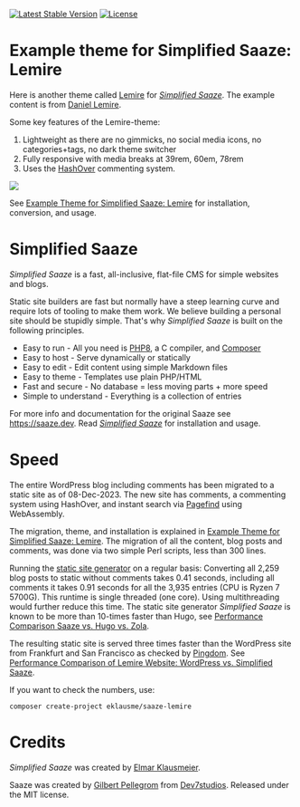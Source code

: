 <p>
<a href="https://packagist.org/packages/eklausme/saaze-lemire"><img src="https://img.shields.io/packagist/v/eklausme/saaze-lemire" alt="Latest Stable Version"></a>
<a href="https://packagist.org/packages/eklausme/saaze-lemire"><img src="https://img.shields.io/packagist/l/eklausme/saaze-lemire" alt="License"></a>
</p>


# Example theme for Simplified Saaze: Lemire

Here is another theme called [Lemire](https://eklausmeier.goip.de/lemire) for [_Simplified Saaze_](https://eklausmeier.goip.de/blog/2021/10-31-simplified-saaze).
The example content is from [Daniel Lemire](http://lemire.me).

Some key features of the Lemire-theme:
1. Lightweight as there are no gimmicks, no social media icons, no categories+tags, no dark theme switcher
2. Fully responsive with media breaks at 39rem, 60em, 78rem
3. Uses the [HashOver](https://eklausmeier.goip.de/blog/2022/01-04-hashover-comment-system-with-hiawatha) commenting system.

![](https://eklausmeier.goip.de/img/LemireTheme1.webp)

See [Example Theme for Simplified Saaze: Lemire](https://eklausmeier.goip.de/blog/2024/01-02-example-theme-for-simplified-saaze-lemire) for installation, conversion, and usage.


# Simplified Saaze

_Simplified Saaze_ is a fast, all-inclusive, flat-file CMS for simple websites and blogs.

Static site builders are fast but normally have a steep learning curve and require lots of tooling to make them work. We believe building a personal site should be stupidly simple. That's why _Simplified Saaze_ is built on the following principles.

* Easy to run - All you need is [PHP8](https://www.php.net), a C compiler, and [Composer](https://getcomposer.org)
* Easy to host - Serve dynamically or statically
* Easy to edit - Edit content using simple Markdown files
* Easy to theme - Templates use plain PHP/HTML
* Fast and secure - No database = less moving parts + more speed
* Simple to understand - Everything is a collection of entries

For more info and documentation for the original Saaze see https://saaze.dev.
Read [_Simplified Saaze_](https://eklausmeier.goip.de/blog/2021/10-31-simplified-saaze) for installation and usage.


# Speed

The entire WordPress blog including comments has been migrated to a static site as of 08-Dec-2023.
The new site has comments, a commenting system using HashOver, and instant search via [Pagefind](https://eklausmeier.goip.de/blog/2023/10-23-pagefind-searching-in-static-sites) using WebAssembly.

The migration, theme, and installation is explained in [Example Theme for Simplified Saaze: Lemire](https://eklausmeier.goip.de/blog/2024/01-02-example-theme-for-simplified-saaze-lemire).
The migration of all the content, blog posts and comments, was done via two simple Perl scripts, less than 300 lines.

Running the [static site generator](https://eklausmeier.goip.de/blog/2021/10-31-simplified-saaze) on a regular basis:
Converting all 2,259 blog posts to static without comments takes 0.41 seconds, including all comments it takes 0.91 seconds for all the 3,935 entries (CPU is Ryzen 7 5700G).
This runtime is single threaded (one core). Using multithreading would further reduce this time.
The static site generator _Simplified Saaze_ is known to be more than 10-times faster than Hugo, see [Performance Comparison Saaze vs. Hugo vs. Zola](https://eklausmeier.goip.de/blog/2021/11-13-performance-comparison-saaze-vs-hugo-vs-zola).

The resulting static site is served three times faster than the WordPress site from Frankfurt and San Francisco as checked by [Pingdom](https://tools.pingdom.com).
See [Performance Comparison of Lemire Website: WordPress vs. Simplified Saaze](https://eklausmeier.goip.de/blog/2024/01-14-performance-comparison-of-lemire-website-wordpress-vs-simplified-saaze).

If you want to check the numbers, use:
```
composer create-project eklausme/saaze-lemire
```


# Credits

_Simplified Saaze_ was created by [Elmar Klausmeier](https://eklausmeier.goip.de).

Saaze was created by [Gilbert Pellegrom](https://gilbitron.me) from [Dev7studios](https://dev7studios.co). Released under the MIT license.

